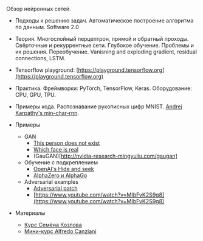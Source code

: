 Обзор нейронных сетей.

+ Подходы к решению задач. Автоматическое построение алгоритма по данным. Software 2.0

+ Теория. Многослойный перцептрон, прямой и обратный проходы. Свёрточные и рекуррентные сети. Глубокое обучение. Проблемы и их решения. Переобучение. Vanisning and exploding gradient, residual connections, LSTM.

+ Tensorflow playground: [https://playground.tensorflow.org](https://playground.tensorflow.org)

+ Практика. Фреймворки: PyTorch, TensorFlow, Keras. Оборудование: CPU, GPU, TPU.

+ Примеры кода. Распознавание рукописных цифр MNIST. [Andrej Karpathy's min-char-rnn](http://karpathy.github.io/2015/05/21/rnn-effectiveness/).

+ Примеры
  + GAN
    + [This person does not exist](https://thispersondoesnotexist.com/)
    + [Which face is real](http://www.whichfaceisreal.com/)
    + (GauGAN)[http://nvidia-research-mingyuliu.com/gaugan]
  + Обучение с подкреплением
    + [OpenAI's Hide and seek](https://openai.com/blog/emergent-tool-use/)
    + [AlphaZero и AlphaGo](https://deepmind.com/blog/article/alphazero-shedding-new-light-grand-games-chess-shogi-and-go)
  + Adversarial examples
    + [Adversarial patch](https://www.youtube.com/watch?v=i1sp4X57TL4)
    + [https://www.youtube.com/watch?v=MIbFvK2S9g8](https://www.youtube.com/watch?v=MIbFvK2S9g8)

+ Материалы
  + [Курс Семёна Козлова](https://dlcourse.ai/)
  + [Мини-курс Alfredo Canziani](https://github.com/Atcold/pytorch-Deep-Learning-Minicourse)
